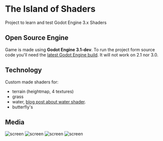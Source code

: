 # The Island of Shaders
Project to learn and test Godot Engine 3.x Shaders

## Open Source Engine
Game is made using **Godot Engine 3.1-dev**. To run the project form source code you'll need the [latest Godot Engine build](http://docs.godotengine.org/en/latest/development/compiling/). It will not work on 2.1 nor 3.0.


## Technology
Custom made shaders for:
- terrain (heightmap, 4 textures)
- grass
- water, [blog post about water shader](http://krzysztofjankowski.com/blog/water-shader-in-godotengine-3.html).
- butterfly's

## Media
![screen](https://i.imgur.com/YuTW4PR.png)
![screen](https://i.imgur.com/at4Ez1v.png)
![screen](https://i.imgur.com/BCkxFyv.png)
![screen](https://i.imgur.com/bblAYMp.png)

